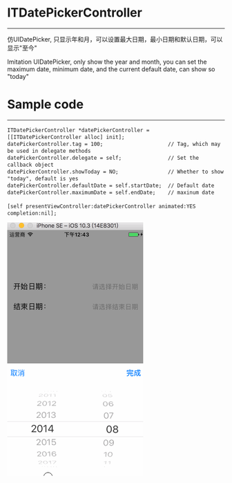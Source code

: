 # ITDatePickerController
___
仿UIDatePicker, 只显示年和月，可以设置最大日期，最小日期和默认日期，可以显示"至今"

Imitation UIDatePicker, only show the year and month, you can set the maximum date, minimum date, and the current default date, can show so "today"

# Sample code
___
    ITDatePickerController *datePickerController = [[ITDatePickerController alloc] init];
    datePickerController.tag = 100;                     // Tag, which may be used in delegate methods
    datePickerController.delegate = self;               // Set the callback object
    datePickerController.showToday = NO;                // Whether to show "today", default is yes
    datePickerController.defaultDate = self.startDate;  // Default date
    datePickerController.maximumDate = self.endDate;    // maxinum date
    
    [self presentViewController:datePickerController animated:YES completion:nil];

![MacDown Screenshot](https://raw.githubusercontent.com/witchan/Picture/master/ITDatePickerController.gif)
